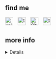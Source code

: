 ## find me

<a href="https://enjoi.dev/"> <img alt="enjoi.dev" align="left" width="26px" style="margin-right:15px" src="https://enjoi.dev/images/logo.png"/> </a>

<a href="https://gitlab.com/andrewtec"> <img alt="tecandrew" align="left" width="26px" style="margin-right:15px" src="https://gitcdn.link/cdn/tecandrew/tecandrew/18cfbfa4f393415f1b5ed27feb5d31db7f896c83/assets/gitlab.svg"/> </a>

<a href="https://github.com/tecandrew"> <img alt="GitHub" align="left" width="26px" style="margin-right:15px" src="https://gitcdn.link/cdn/github/explore/78df643247d429f6cc873026c0622819ad797942/topics/github/github.png"/> </a>

<a href="https://linkedin.com/in/andrewtec"> <img alt="tecandrew" align="left" width="26px" style="margin-right:15px" src="https://gitcdn.link/cdn/tecandrew/tecandrew/62db92e8083248253122d3511faa16b2a4134da3/assets/linkedin.svg"/> </a>

<br/>
<br/>

## more info
<details>


![github stats](https://github-readme-stats.vercel.app/api?username=tecandrew&count_private=true&show_icons=true)

![](https://github-readme-stats.vercel.app/api/top-langs/?username=tecandrew&layout=compact)


</details>
